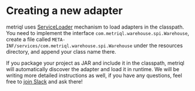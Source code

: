 # Creating a new adapter

metriql uses [ServiceLoader](https://docs.oracle.com/javase/8/docs/api/java/util/ServiceLoader.html) mechanism to load adapters in the classpath. You need to implement the interface `com.metriql.warehouse.spi.Warehouse`, create a file called `META-INF/services/com.metriql.warehouse.spi.Warehouse` under the resources directory, and append your class name there.

If you package your project as JAR and include it in the classpath, metriql will automatically discover the adapter and load it in runtime. We will be writing more detailed instructions as well, if you have any questions, feel free to [join Slack](https://community.metriql.com) and ask there!
